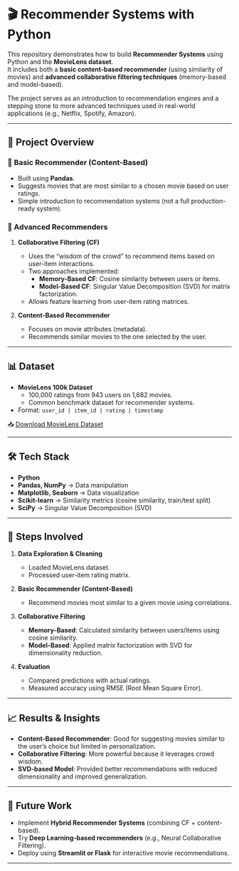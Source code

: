 # 🎬 Recommender Systems with Python

This repository demonstrates how to build **Recommender Systems** using Python and the **MovieLens dataset**.  
It includes both a **basic content-based recommender** (using similarity of movies) and **advanced collaborative filtering techniques** (memory-based and model-based).  

The project serves as an introduction to recommendation engines and a stepping stone to more advanced techniques used in real-world applications (e.g., Netflix, Spotify, Amazon).

---

## 📁 Project Overview

### 🔹 Basic Recommender (Content-Based)
- Built using **Pandas**.
- Suggests movies that are most similar to a chosen movie based on user ratings.
- Simple introduction to recommendation systems (not a full production-ready system).

### 🔹 Advanced Recommenders
1. **Collaborative Filtering (CF)**
   - Uses the “wisdom of the crowd” to recommend items based on user-item interactions.
   - Two approaches implemented:
     - **Memory-Based CF**: Cosine similarity between users or items.
     - **Model-Based CF**: Singular Value Decomposition (SVD) for matrix factorization.
   - Allows feature learning from user-item rating matrices.

2. **Content-Based Recommender**
   - Focuses on movie attributes (metadata).
   - Recommends similar movies to the one selected by the user.

---

## 📊 Dataset

- **MovieLens 100k Dataset**  
  - 100,000 ratings from 943 users on 1,682 movies.  
  - Common benchmark dataset for recommender systems.  
- Format: `user_id | item_id | rating | timestamp`

📥 [Download MovieLens Dataset](https://grouplens.org/datasets/movielens/)  

---

## 🛠️ Tech Stack

- **Python**  
- **Pandas, NumPy** → Data manipulation  
- **Matplotlib, Seaborn** → Data visualization  
- **Scikit-learn** → Similarity metrics (cosine similarity, train/test split)  
- **SciPy** → Singular Value Decomposition (SVD)  

---

## 🔎 Steps Involved

1. **Data Exploration & Cleaning**  
   - Loaded MovieLens dataset.  
   - Processed user-item rating matrix.  

2. **Basic Recommender (Content-Based)**  
   - Recommend movies most similar to a given movie using correlations.  

3. **Collaborative Filtering**  
   - **Memory-Based**: Calculated similarity between users/items using cosine similarity.  
   - **Model-Based**: Applied matrix factorization with SVD for dimensionality reduction.  

4. **Evaluation**  
   - Compared predictions with actual ratings.  
   - Measured accuracy using RMSE (Root Mean Square Error).  

---

## 📈 Results & Insights

- **Content-Based Recommender**: Good for suggesting movies similar to the user’s choice but limited in personalization.  
- **Collaborative Filtering**: More powerful because it leverages crowd wisdom.  
- **SVD-based Model**: Provided better recommendations with reduced dimensionality and improved generalization.  

---

## 🚀 Future Work

- Implement **Hybrid Recommender Systems** (combining CF + content-based).  
- Try **Deep Learning-based recommenders** (e.g., Neural Collaborative Filtering).  
- Deploy using **Streamlit or Flask** for interactive movie recommendations.  

---
